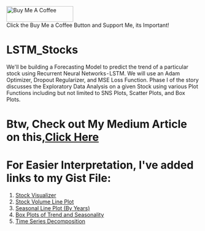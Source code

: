 <a href="https://www.buymeacoffee.com/therealnavzz" target="_blank"><img src="https://cdn.buymeacoffee.com/buttons/default-orange.png" alt="Buy Me A Coffee" height="41" width="174"></a><br/>
Click the Buy Me a Coffee Button and Support Me, its Important!
# LSTM_Stocks
We'll be building a Forecasting Model to predict the trend of a particular stock using Recurrent Neural Networks - LSTM. We will use an Adam Optimizer, Dropout Regularizer, and MSE Loss Function. Phase I of the story discusses the Exploratory Data Analysis on a given Stock using various Plot Functions including but not limited to SNS Plots, Scatter Plots, and Box Plots.

# Btw, Check out My Medium Article on this,[Click Here](https://therealnavzz.medium.com/stock-price-prediction-using-long-short-term-memory-networks-lstms-approach-i-aeaf60c0fd0b)

# For Easier Interpretation, I've added links to my Gist File:
1) [Stock Visualizer](https://gist.github.com/therealnaveenkamal/4e6f5817a4731abedb1a5529d2645cfb)
2) [Stock Volume Line Plot](https://gist.github.com/therealnaveenkamal/a798a177447a1c99d80519ed7b9e7ab5)
3) [Seasonal Line Plot (By Years)](https://gist.github.com/therealnaveenkamal/bc46d23f3629759484b6150d90832608)
4) [Box Plots of Trend and Seasonality](https://gist.github.com/therealnaveenkamal/4c4a049f2b533f17f06ef92c22e06e40)
5) [Time Series Decomposition](https://gist.github.com/therealnaveenkamal/7b4da00cd290f95f799cb07b0c49ef5c)
